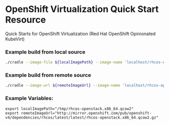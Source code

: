 # OpenShift Virtualization Quick Start Resource 
Quick Starts for OpenShift Virtualization (Red Hat OpenShift Opinionated KubeVirt)

### Example build from local source
```sh
./cradle --image-file ${localImagePath} --image-name 'localhost/rhcos-openstack' --image-tag '4.7'
```

### Example build from remote source
```sh
./cradle --image-url ${remoteImageUrl} --image-name 'localhost/rhcos-openstack' --image-tag '4.7'
```

### Example Variables:
```
export localImagePath="/tmp/rhcos-openstack.x86_64.qcow2"
export remoteImageUrl="http://mirror.openshift.com/pub/openshift-v4/dependencies/rhcos/latest/latest/rhcos-openstack.x86_64.qcow2.gz" 
```
